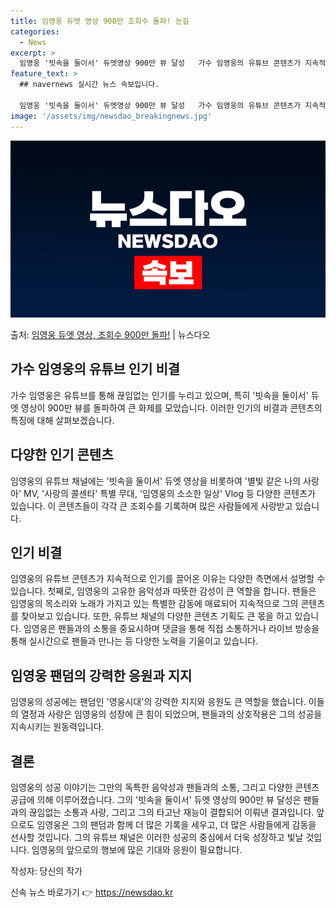 ```yaml
---
title: 임영웅 듀엣 영상 900만 조회수 돌파! 눈길
categories:
  - News
excerpt: >
  임영웅 '빗속을 둘이서' 듀엣영상 900만 뷰 달성   가수 임영웅의 유튜브 콘텐츠가 지속적으로 인기를 얻으…
feature_text: >
  ## navernews 실시간 뉴스 속보입니다.

  임영웅 '빗속을 둘이서' 듀엣영상 900만 뷰 달성   가수 임영웅의 유튜브 콘텐츠가 지속적으로 인기를 얻으…
image: '/assets/img/newsdao_breakingnews.jpg'
---
```


![뉴스다오 속보](/assets/img/newsdao_breakingnews.jpg)

<p>출처: <a href="https://newsdao.kr/4618" rel="dofollow">임영웅 듀엣 영상, 조회수 900만 돌파!</a> | 뉴스다오</p>

<h2>가수 임영웅의 유튜브 인기 비결</h2>

가수 임영웅은 유튜브를 통해 끊임없는 인기를 누리고 있으며, 특히 '빗속을 둘이서' 듀엣 영상이 900만 뷰를 돌파하여 큰 화제를 모았습니다. 이러한 인기의 비결과 콘텐츠의 특징에 대해 살펴보겠습니다.

<h2>다양한 인기 콘텐츠</h2>

임영웅의 유튜브 채널에는 '빗속을 둘이서' 듀엣 영상을 비롯하여 '별빛 같은 나의 사랑아' MV, '사랑의 콜센타' 특별 무대, '임영웅의 소소한 일상' Vlog 등 다양한 콘텐츠가 있습니다. 이 콘텐츠들이 각각 큰 조회수를 기록하며 많은 사람들에게 사랑받고 있습니다.

<h2>인기 비결</h2>

임영웅의 유튜브 콘텐츠가 지속적으로 인기를 끌어온 이유는 다양한 측면에서 설명할 수 있습니다. 첫째로, 임영웅의 고유한 음악성과 따뜻한 감성이 큰 역할을 합니다. 팬들은 임영웅의 목소리와 노래가 가지고 있는 특별한 감동에 매료되어 지속적으로 그의 콘텐츠를 찾아보고 있습니다. 또한, 유튜브 채널의 다양한 콘텐츠 기획도 큰 몫을 하고 있습니다. 임영웅은 팬들과의 소통을 중요시하며 댓글을 통해 직접 소통하거나 라이브 방송을 통해 실시간으로 팬들과 만나는 등 다양한 노력을 기울이고 있습니다.

<h2>임영웅 팬덤의 강력한 응원과 지지</h2>

임영웅의 성공에는 팬덤인 '영웅시대'의 강력한 지지와 응원도 큰 역할을 했습니다. 이들의 열정과 사랑은 임영웅의 성장에 큰 힘이 되었으며, 팬들과의 상호작용은 그의 성공을 지속시키는 원동력입니다.

<h2>결론</h2>

임영웅의 성공 이야기는 그만의 독특한 음악성과 팬들과의 소통, 그리고 다양한 콘텐츠 공급에 의해 이루어졌습니다. 그의 '빗속을 둘이서' 듀엣 영상의 900만 뷰 달성은 팬들과의 끊임없는 소통과 사랑, 그리고 그의 타고난 재능이 결합되어 이뤄낸 결과입니다. 앞으로도 임영웅은 그의 팬덤과 함께 더 많은 기록을 세우고, 더 많은 사람들에게 감동을 선사할 것입니다. 그의 유튜브 채널은 이러한 성공의 중심에서 더욱 성장하고 빛날 것입니다. 임영웅의 앞으로의 행보에 많은 기대와 응원이 필요합니다.

작성자: 당신의 작가 

신속 뉴스 바로가기 👉 <a href="https://newsdao.kr" rel="dofollow">https://newsdao.kr</a>



